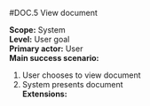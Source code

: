 #DOC.5 View document

**Scope:** System  
**Level:** User goal  
**Primary actor:** User  
**Main success scenario:**  
1. User chooses to view document  
2. System presents document  
**Extensions:**  
